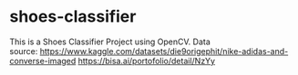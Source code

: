 # shoes-classifier

This is a Shoes Classifier Project using OpenCV.
Data source: https://www.kaggle.com/datasets/die9origephit/nike-adidas-and-converse-imaged
https://bisa.ai/portofolio/detail/NzYy
